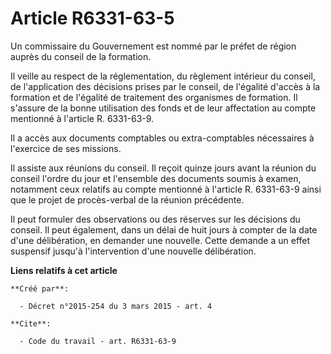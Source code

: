# Article R6331-63-5

Un commissaire du Gouvernement est nommé par le préfet de région auprès du conseil de la formation. 

Il veille au respect de la réglementation, du règlement intérieur du conseil, de l'application des décisions prises par le
conseil, de l'égalité d'accès à la formation et de l'égalité de traitement des organismes de formation. Il s'assure de la
bonne utilisation des fonds et de leur affectation au compte mentionné à l'article R. 6331-63-9. 

Il a accès aux documents comptables ou extra-comptables nécessaires à l'exercice de ses missions. 

Il assiste aux réunions du conseil. Il reçoit quinze jours avant la réunion du conseil l'ordre du jour et l'ensemble des
documents soumis à examen, notamment ceux relatifs au compte mentionné à l'article R. 6331-63-9 ainsi que le projet de
procès-verbal de la réunion précédente. 

Il peut formuler des observations ou des réserves sur les décisions du conseil. Il peut également, dans un délai de huit
jours à compter de la date d'une délibération, en demander une nouvelle. Cette demande a un effet suspensif jusqu'à
l'intervention d'une nouvelle délibération.

**Liens relatifs à cet article**

	**Créé par**:

	  - Décret n°2015-254 du 3 mars 2015 - art. 4

	**Cite**:

	  - Code du travail - art. R6331-63-9
